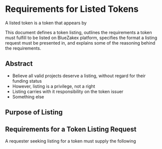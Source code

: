# Requirements for Listed Tokens

A listed token is a token that appears by

This document defines a token listing, outlines the requirements a token must
fulfill to be listed on BlueZakex platform, specifies the format a listing
request must be presented in, and explains some of the reasoning behind the
requirements.

## Abstract

* Believe all valid projects deserve a listing, without regard for their funding status
* However, listing is a privilege, not a right
* Listing carries with it responsibility on the token issuer
* Something else

## Purpose of Listing

##

## Requirements for a Token Listing Request

A requester seeking listing for a token must supply the following

